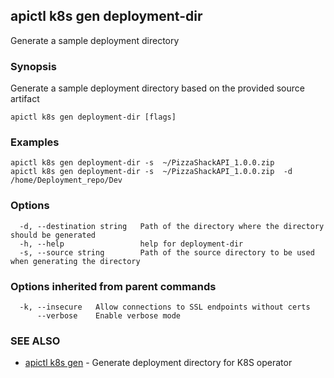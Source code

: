 ## apictl k8s gen deployment-dir

Generate a sample deployment directory

### Synopsis

Generate a sample deployment directory based on the provided source artifact

```
apictl k8s gen deployment-dir [flags]
```

### Examples

```
apictl k8s gen deployment-dir -s  ~/PizzaShackAPI_1.0.0.zip
apictl k8s gen deployment-dir -s  ~/PizzaShackAPI_1.0.0.zip  -d /home/Deployment_repo/Dev
```

### Options

```
  -d, --destination string   Path of the directory where the directory should be generated
  -h, --help                 help for deployment-dir
  -s, --source string        Path of the source directory to be used when generating the directory
```

### Options inherited from parent commands

```
  -k, --insecure   Allow connections to SSL endpoints without certs
      --verbose    Enable verbose mode
```

### SEE ALSO

* [apictl k8s gen](apictl_k8s_gen.md)	 - Generate deployment directory for K8S operator

